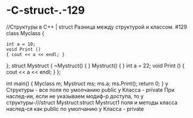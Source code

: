 # -C-struct-.-129
//Структуры в C++ | struct   Разница между структурой и классом. #129
class Myclass
{
	
	int a = 10;
	void Print ()
	{ cout << a << endl; }

};
struct Mystruct
{
	~Mystruct()
	{
	}
	Mystruct()
	{
	}
	int a = 22;
	void Print ()
	{ cout << a << endl; }
};

int main()
{
	Myclass m;
	Mystruct ms;
	ms.a;
	ms.Print();
	return 0;
}
у Структуры - все поля по умолчанию public
у Класса - private
При наслед-ии, если не указываем модиф-р доступа, то у структуры-///struct Mystruct:struct Mystruct1
поля и методы класса наслед-ся как public по умолчанию
у Класса - private



